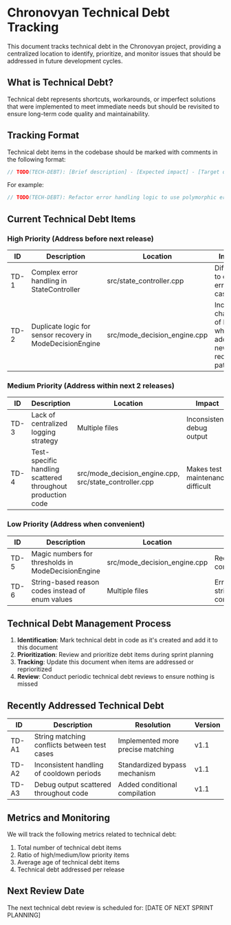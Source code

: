 # Chronovyan Technical Debt Tracking

This document tracks technical debt in the Chronovyan project, providing a centralized location to identify, prioritize, and monitor issues that should be addressed in future development cycles.

## What is Technical Debt?

Technical debt represents shortcuts, workarounds, or imperfect solutions that were implemented to meet immediate needs but should be revisited to ensure long-term code quality and maintainability.

## Tracking Format

Technical debt items in the codebase should be marked with comments in the following format:

```cpp
// TODO(TECH-DEBT): [Brief description] - [Expected impact] - [Target date/milestone]
```

For example:
```cpp
// TODO(TECH-DEBT): Refactor error handling logic to use polymorphic error types - Improves maintainability - v2.0
```

## Current Technical Debt Items

### High Priority (Address before next release)

| ID | Description | Location | Impact | Target |
|----|-------------|----------|--------|--------|
| TD-1 | Complex error handling in StateController | src/state_controller.cpp | Difficult to extend error cases | v1.2 |
| TD-2 | Duplicate logic for sensor recovery in ModeDecisionEngine | src/mode_decision_engine.cpp | Increases chance of bugs when adding new recovery paths | v1.2 |

### Medium Priority (Address within next 2 releases)

| ID | Description | Location | Impact | Target |
|----|-------------|----------|--------|--------|
| TD-3 | Lack of centralized logging strategy | Multiple files | Inconsistent debug output | v1.3 |
| TD-4 | Test-specific handling scattered throughout production code | src/mode_decision_engine.cpp, src/state_controller.cpp | Makes test maintenance difficult | v1.3 |

### Low Priority (Address when convenient)

| ID | Description | Location | Impact | Target |
|----|-------------|----------|--------|--------|
| TD-5 | Magic numbers for thresholds in ModeDecisionEngine | src/mode_decision_engine.cpp | Reduced configurability | v1.4 |
| TD-6 | String-based reason codes instead of enum values | Multiple files | Error-prone string comparison | v1.4 |

## Technical Debt Management Process

1. **Identification**: Mark technical debt in code as it's created and add it to this document
2. **Prioritization**: Review and prioritize debt items during sprint planning
3. **Tracking**: Update this document when items are addressed or reprioritized
4. **Review**: Conduct periodic technical debt reviews to ensure nothing is missed

## Recently Addressed Technical Debt

| ID | Description | Resolution | Version |
|----|-------------|------------|---------|
| TD-A1 | String matching conflicts between test cases | Implemented more precise matching | v1.1 |
| TD-A2 | Inconsistent handling of cooldown periods | Standardized bypass mechanism | v1.1 |
| TD-A3 | Debug output scattered throughout code | Added conditional compilation | v1.1 |

## Metrics and Monitoring

We will track the following metrics related to technical debt:

1. Total number of technical debt items
2. Ratio of high/medium/low priority items
3. Average age of technical debt items
4. Technical debt addressed per release

## Next Review Date

The next technical debt review is scheduled for: [DATE OF NEXT SPRINT PLANNING] 